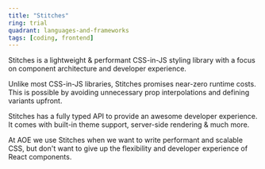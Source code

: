 ```yaml
---
title: "Stitches"
ring: trial
quadrant: languages-and-frameworks
tags: [coding, frontend]
---
```


Stitches is a lightweight & performant CSS-in-JS styling library with a focus on component architecture and developer experience.

Unlike most CSS-in-JS libraries, Stitches promises near-zero runtime costs. This is possible by avoiding unnecessary prop interpolations and defining variants upfront.

Stitches has a fully typed API to provide an awesome developer experience. It comes with built-in theme support, server-side rendering & much more.

At AOE we use Stitches when we want to write performant and scalable CSS, but don't want to give up the flexibility and developer experience of React components.
